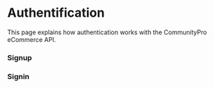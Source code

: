 # Authentification

This page explains how authentication works with the CommunityPro eCommerce API.

### Signup

### Signin
